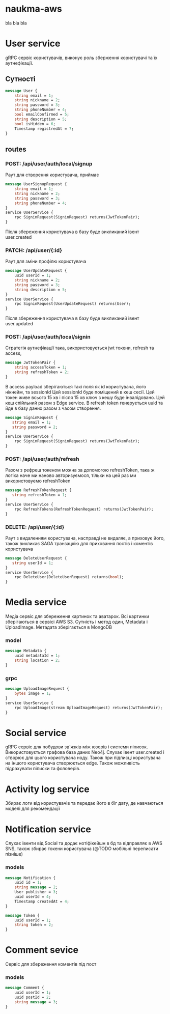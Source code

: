 # naukma-aws

bla bla bla

# User service 
gRPC cервіс користувачів, виконує роль зберження користувачі та їх аутнефікації. 
## Сутності 
```protobuf
message User {
    string email = 1;
    string nickname = 2;
    string password = 3;
    string phoneNumber = 4;
    bool emailConfirmed = 5;
    string description = 5;
    bool isHidden = 6;
    Timestamp registredAt = 7;
}
```
## routes
### POST: /api/user/auth/local/signup
Раут для створення користувача, приймає 
```protobuf
message UserSignupRequest {
    string email = 1;
    string nickname = 2;
    string password = 3;
    string phoneNumber = 4;
}
service UserService {
    rpc SigninRequest(SigninRequest) returns(JwtTokenPair);
}
```
Після збереження користувача в базу буде викликаний івент user.created
### PATCH: /api/user/{:id}
Раут для зміни профілю користувача 
```protobuf
message UserUpdateRequest {
    uuid userId = 1;
    string nickname = 2;
    string password = 3;
    string description = 5;
}
service UserService {
    rpc SigninRequest(UserUpdateRequest) returns(User);
}
```
Після збереження користувача в базу буде викликаний івент user.updated
### POST: /api/user/auth/local/signin
Стратегія аутнефікації така, використовується jwt токени, refresh та access, 
```protobuf
message JwtTokenPair {
    string accessToken = 1;
    string refreshToken = 2;
}
```
В access payload зберігаються такі поля як id користувача, його нікнейм, та sessionId
Цей sessionId буде поміщений в кеш сесії. Цей токен живе всього 15 хв і після 15 хв ключ з кешу буде інвалідовано.
Цей кеш спійльний разом з Edge service.
В refresh token генерується uuid та йде в базу даних разом з часом створення.
```protobuf
message SigninRequest {
   string email = 1;
   string password = 2; 
}
service UserService {
    rpc SigninRequest(SigninRequest) returns(JwtTokenPair);
}
```
### POST: /api/user/auth/refresh
Разом з рефреш токеном можна за допомогою refreshToken, така ж логіка наче ми наново авторизуємося, тільки на цей раз ми використовуємо refreshToken
```protobuf
message RefreshTokenRequest {
   string refreshToken = 1;
}
service UserService {
    rpc RefreshTokens(RefreshTokenRequest) returns(JwtTokenPair);
}
```
### DELETE: /api/user/{:id}
Раут з видаленням користувача, насправді не видаляє, а приховує його, також викликає SAGA транзацкію для приховання постів і коментів користувача
```protobuf
message DeleteUserRequest {
   string userId = 1;
}
service UserService {
    rpc DeleteUser(DeleteUserRequest) returns(bool);
}
```
# Media service
Медіа сервіс для збереження картинок та аватарок. Всі картинки зберігаються в сервісі AWS S3.
Сутність і метод один, Metadata і UploadImage. Метадата зберігається в MongoDB
### model
```protobuf 
message Metadata {
    uuid metadataId = 1;
    string location = 2;
}
```
### grpc
```protobuf
message UploadImageRequest {
    bytes image = 1;
}
service UserService {
    rpc UploadImage(stream UploadImageRequest) returns(JwtTokenPair);
}
```
# Social service
gRPC сервіс для побудови зв'язків між юзерів і системи піписок. Використовується графова база даних Neo4j. 
Слухає івент user.created і створює для цього користувача ноду. Також при підписці користувача на іншого користувача створюється edge.
Також можливість підрахувати піписки та фоловерів.

# Activity log service
Збирає логи від користувачів та передає його в біг дату, де навчаються моделі для рекомендації 

# Notification service
Слухає івенти від Social та додає нотіфікейшн в бд та відправляє в AWS SNS, також збирає токени користувача (@TODO мобільні переписати пізніше)
### models 
```protobuf 
message Notification {
    uuid id = 1;
    string message = 2;
    User publisher = 3;
    uuid userId = 4;
    Timestamp createdAt = 4;
}

message Token {
    uuid userId = 1;
    string token = 2;
}
```
# Comment sevice 
Сервіс для збереження коментів під пост

### models
```protobuf 
message Comment {
    uuid userId = 1;
    uuid postId = 2;
    string message = 3; 
}